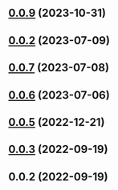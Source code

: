 ## [0.0.9](https://github.com/nitedani/vite-plugin-ssr-adapters/compare/v0.0.7...v0.0.9) (2023-10-31)



## [0.0.2](https://github.com/nitedani/vite-plugin-ssr-adapters/compare/v0.0.7...v0.0.2) (2023-07-09)



## [0.0.7](https://github.com/nitedani/vite-plugin-ssr-adapters/compare/v0.0.6...v0.0.7) (2023-07-08)



## [0.0.6](https://github.com/nitedani/vite-plugin-ssr-adapters/compare/v0.0.5...v0.0.6) (2023-07-06)



## [0.0.5](https://github.com/nitedani/vite-plugin-ssr-adapters/compare/v0.0.3...v0.0.5) (2022-12-21)



## [0.0.3](https://github.com/nitedani/vite-plugin-ssr-adapters/compare/v0.0.2...v0.0.3) (2022-09-19)



## 0.0.2 (2022-09-19)



